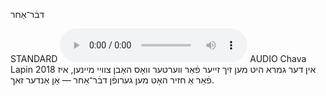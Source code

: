 דבֿר־אַחר

STANDARD
<audio controls src="https://ia801509.us.archive.org/2/items/ChavaLapin/dover-akher%20-%20in%20der%20gemore%20hit%20men%20zikh%20zeyer%20far%20verter%20vos%20hobn%20tsvey%20meynen,%20iz%20far%20a%20khazer%20hot%20men%20gerufn%20dover-akher,%20an%20ander%20zakh%20-%20Chava%20Lapin%2028%20June%202018.mp3"></audio>
AUDIO Chava Lapin 2018
אין דער גמרא היט מען זיך זייער פֿאַר ווערטער וואָס האָבן צוויי מיינען, איז פֿאַר אַ חזיר האָט מען גערופֿן דבֿר־אַחר — אַן אַנדער זאך.